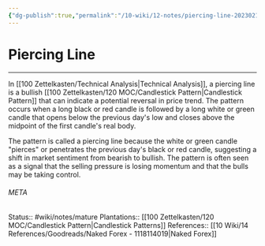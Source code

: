 ```yaml
---
{"dg-publish":true,"permalink":"/10-wiki/12-notes/piercing-line-20230215072404/"}
---
```


# Piercing Line
---
In [[100 Zettelkasten/Technical Analysis\|Technical Analysis]], a piercing line is a bullish [[100 Zettelkasten/120 MOC/Candlestick Pattern\|Candlestick Pattern]] that can indicate a potential reversal in price trend. The pattern occurs when a long black or red candle is followed by a long white or green candle that opens below the previous day's low and closes above the midpoint of the first candle's real body.

The pattern is called a piercing line because the white or green candle "pierces" or penetrates the previous day's black or red candle, suggesting a shift in market sentiment from bearish to bullish. The pattern is often seen as a signal that the selling pressure is losing momentum and that the bulls may be taking control.



###### META
Status:: #wiki/notes/mature 
Plantations:: [[100 Zettelkasten/120 MOC/Candlestick Pattern\|Candlestick Patterns]]
References:: [[10 Wiki/14 References/Goodreads/Naked Forex - 1118114019\|Naked Forex]]
